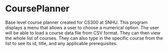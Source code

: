 # CoursePlanner

Base level course planner created for CS300 at SNHU. This program displays a menu that allows a user to choose a numerical option. The user will be able to load a course data file from CSV format. They can then view the whole list of courses. They can also type in the specific course from the list to see its id, title, and any applicable prerequisites.